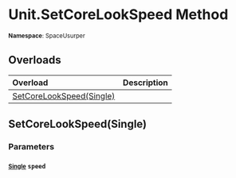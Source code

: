 # Unit.SetCoreLookSpeed Method

<small>**Namespace**: SpaceUsurper</small>

## Overloads

<div markdown="1" class="member-table">

| Overload | Description |
| :------- | ----------- |
| [SetCoreLookSpeed(Single)](#Single_) |  | 

</div>

## SetCoreLookSpeed(Single)
### Parameters
#### <small>[Single](https://docs.microsoft.com/en-us/dotnet/api/system.single?view=netframework-4.5)</small> `speed`

